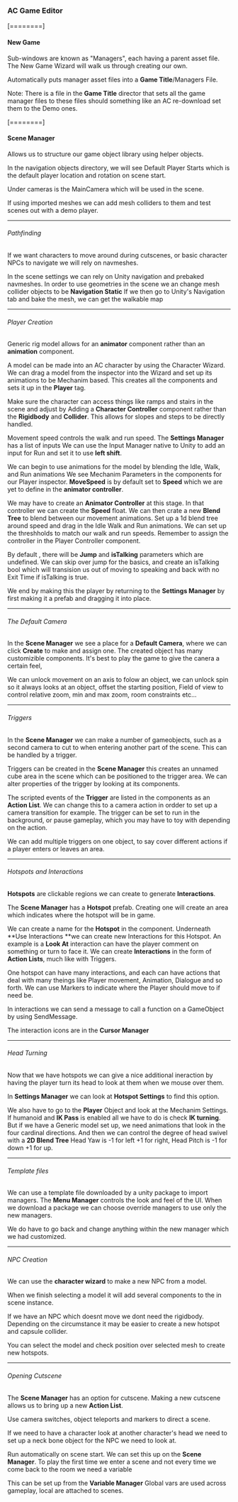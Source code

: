 ### AC Game Editor


[========]


#### New Game

Sub-windows are known as "Managers", each having a parent asset file.  The New Game Wizard will walk us through creating our own.

Automatically puts manager asset files into a **Game Title**/Managers File.

Note: There is a file in the **Game Title** director that sets all the game manager files to these files should something like an AC re-download set them to the Demo ones.


[========]

#### Scene Manager

Allows us to structure our game object library using helper objects.

In the navigation objects directory, we will see Default Player Starts which is the default player location and rotation on scene start.

Under cameras is the MainCamera which will be used in the scene.

If using imported meshes we can add mesh colliders to them and test scenes out with a demo player.


------------

###### Pathfinding

If we want characters to move around during cutscenes, or basic character NPCs to navigate we will rely on navmeshes.

In the scene settings we  can rely on Unity navigation and prebaked navmeshes.  In order to use geometries in the scene we an change mesh collider objects to be  **Navigation Static**  If we then go to Unity's Navigation tab and bake the mesh, we can get the walkable map

------------

###### Player Creation

Generic rig model allows for an **animator** component rather than an **animation** component.

A model can be made into an AC character by using the Character Wizard.  We  can drag a model from the inspector into the Wizard and set up its animations to be Mechanim based.  This creates all the components and sets it up in the **Player** tag.

Make sure the character can access things like ramps and stairs in the scene and adjust by Adding a **Character Controller** component rather than the **Rigidbody** and **Collider**. This allows for slopes and steps to be directly handled.

Movement speed controls the walk and run speed. The **Settings Manager** has a list of inputs  We can use the Input Manager native to Unity to add an input for Run and set it to use **left shift**.

We can begin to use animations for the model by blending the Idle, Walk, and Run animations  We see Mechanim Parameters in the components for our Player inspector. **MoveSpeed** is by default set to **Speed** which we are yet to define in the **animator controller**.

We may have to create an **Animator Controller** at this stage. In that controller we can create the **Speed** float. We can then crate a new **Blend Tree** to blend between our movement animations. Set up a 1d blend tree around speed and drag in the Idle Walk and Run animations. We can set up the threshholds to match our walk and run speeds.  Remember to assign the controller in the Player Controller component.

By default , there will be **Jump** and **isTalking** parameters which are undefined. We can skip over jump for the basics, and create an isTalking bool which will transision us out of moving to speaking and back with no Exit Time if isTalking is true.

We end by making this the player by returning to the **Settings Manager** by first making it a prefab and dragging it into place.

------------

###### The Default Camera

In the **Scene Manager** we see a place for a **Default Camera**, where we can click **Create** to make and assign one.  The created object has many customizible components.  It's best to play the game to give the canera a certain feel,

We can unlock movement on an axis to folow an object,  we can unlock spin so it always looks at an object, offset the starting position, Field of view to control relative zoom, min and max zoom, room constraints etc...


------------
###### Triggers

In the **Scene Manager** we can make a number of gameobjects, such as a second camera to cut to when entering another part of the scene. This can be handled by a trigger.

Triggers can be created in the **Scene Manager** this creates an unnamed cube area in the scene which can be positioned to the trigger area.  We can alter properties of the trigger by looking at its components.

The scripted events of the **Trigger** are listed in the components as an **Action List**.  We can change this to a camera action in ordder to set up a camera transition for example.  The trigger can be set to run in the background, or pause gameplay, which you may have to toy with depending on the action.

We can add multiple triggers on one object, to say cover different actions if a player enters or leaves an area.


------------

###### Hotspots and Interactions

**Hotspots** are clickable regions we can create to generate **Interactions**.

The **Scene Manager** has a **Hotspot** prefab.   Creating one will create an area which indicates where the hotspot will be in game.

We can create a name for the **Hotspot** in the component.  Underneath **Use Interactions **we can create new Interactions for this Hotspot.  An example is a **Look At** interaction can have the player comment on something or turn to face it.
We can create **Interactions** in the form of **Action Lists**, much like with Triggers.

One hotspot can have many interactions, and each can have actions that deal with many theings like Player movement, Animation, Dialogue and so forth.  We can use Markers to indicate where the Player should move to if need be.

In interactions we can send a message to call a function on a GameObject by using SendMessage.

The interaction icons are in the **Cursor Manager**

------------
###### Head Turning

Now that we have hotspots we can give a nice additional ineraction by having the player turn its head to look at them when we mouse over them.

In **Settings Manager** we can look at **Hotspot Settings** to find this option.

We also have to go to the **Player** Object and look at the Mechanim Settings.  If humanoid and **IK Pass** is enabled all we have to do is check **IK turning**.  But if we have a Generic model set up, we need animations that look in the four cardinal directions.  And then we can control the degree of head swivel with a **2D Blend Tree**  Head Yaw is -1 for left +1 for right, Head Pitch is -1 for down +1 for up.


------------

###### Template files

We can use a template file downloaded by a unity package to import managers.  The **Menu Manager** controls the look and feel of the UI.  When we download a package we can choose override managers to use only the new managers.

We do have to go back and change anything within the new manager which we had customized.

------------

###### NPC Creation

We can use the **character wizard** to make a new NPC from a model.

When we finish selecting a model it will add several components to the in scene instance.

If we have an NPC which doesnt move we dont need the rigidbody.  Depending on the circumstance it may be easier to create a new hotspot and capsule collider.

You can select the model and check position over selected mesh to create new hotspots.

------------

######  Opening Cutscene

The **Scene Manager** has an option for cutscene.  Making a new cutscene allows us to bring up a new **Action List**.

Use camera switches, object teleports and markers to direct a scene.

If we need to have a character look at another character's head we need to set up a neck bone object for the NPC we need to look at.

Run automatically on scene start. We can set this up on the **Scene Manager**.  To play the first time we enter a scene and not every time we come back to the room we need a variable

This can be set up from the **Variable Manager**  Global vars are used across gameplay, local are attached to scenes.
